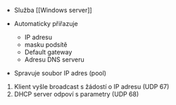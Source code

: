 - Služba [[Windows server]]
- Automaticky přiřazuje
	- IP adresu
	- masku podsítě
	- Default gateway
	- Adresu DNS serveru

- Spravuje soubor IP adres (pool)

1. Klient vyšle broadcast s žádostí o IP adresu (UDP 67)
2. DHCP server odpoví s parametry (UDP 68)